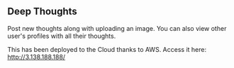 ## Deep Thoughts

Post new thoughts along with uploading an image.
You can also view other user's profiles with all their thoughts.

This has been deployed to the Cloud thanks to AWS. Access it here: http://3.138.188.188/
